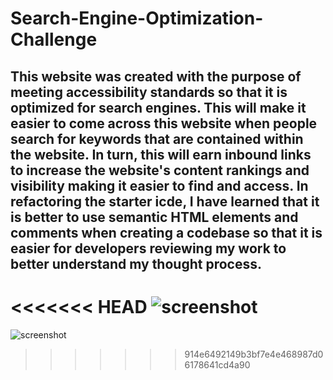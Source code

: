 # Search-Engine-Optimization-Challenge

## This website was created with the purpose of meeting accessibility standards so that it is optimized for search engines. This will make it easier to come across this website when people search for keywords that are contained within the website. In turn, this will earn inbound links to increase the website's content rankings and visibility making it easier to find and access. In refactoring the starter icde, I have learned that it is better to use semantic HTML elements and comments when creating a codebase so that it is easier for developers reviewing my work to better understand my thought process. 

<<<<<<< HEAD
![screenshot](https://user-images.githubusercontent.com/118701880/209253892-c2a510f7-9481-4e01-9ad6-9017ec18bb38.png)
=======
![screenshot](https://user-images.githubusercontent.com/118701880/209253892-c2a510f7-9481-4e01-9ad6-9017ec18bb38.png)
>>>>>>> 914e6492149b3bf7e4e468987d06178641cd4a90
